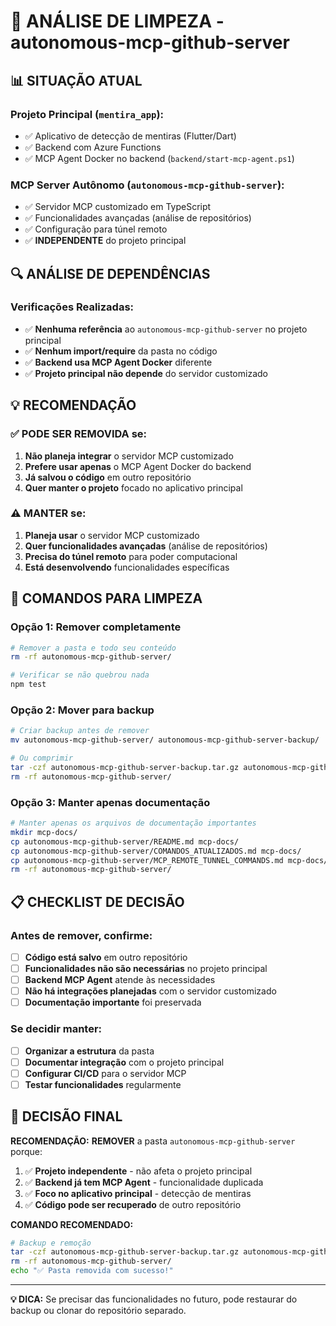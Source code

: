 # 🧹 ANÁLISE DE LIMPEZA - autonomous-mcp-github-server

## 📊 SITUAÇÃO ATUAL

### **Projeto Principal (`mentira_app`):**
- ✅ Aplicativo de detecção de mentiras (Flutter/Dart)
- ✅ Backend com Azure Functions
- ✅ MCP Agent Docker no backend (`backend/start-mcp-agent.ps1`)

### **MCP Server Autônomo (`autonomous-mcp-github-server`):**
- ✅ Servidor MCP customizado em TypeScript
- ✅ Funcionalidades avançadas (análise de repositórios)
- ✅ Configuração para túnel remoto
- ✅ **INDEPENDENTE** do projeto principal

## 🔍 ANÁLISE DE DEPENDÊNCIAS

### **Verificações Realizadas:**
- ✅ **Nenhuma referência** ao `autonomous-mcp-github-server` no projeto principal
- ✅ **Nenhum import/require** da pasta no código
- ✅ **Backend usa MCP Agent Docker** diferente
- ✅ **Projeto principal não depende** do servidor customizado

## 💡 RECOMENDAÇÃO

### **✅ PODE SER REMOVIDA se:**

1. **Não planeja integrar** o servidor MCP customizado
2. **Prefere usar apenas** o MCP Agent Docker do backend
3. **Já salvou o código** em outro repositório
4. **Quer manter o projeto** focado no aplicativo principal

### **⚠️ MANTER se:**

1. **Planeja usar** o servidor MCP customizado
2. **Quer funcionalidades avançadas** (análise de repositórios)
3. **Precisa do túnel remoto** para poder computacional
4. **Está desenvolvendo** funcionalidades específicas

## 🚀 COMANDOS PARA LIMPEZA

### **Opção 1: Remover completamente**
```bash
# Remover a pasta e todo seu conteúdo
rm -rf autonomous-mcp-github-server/

# Verificar se não quebrou nada
npm test
```

### **Opção 2: Mover para backup**
```bash
# Criar backup antes de remover
mv autonomous-mcp-github-server/ autonomous-mcp-github-server-backup/

# Ou comprimir
tar -czf autonomous-mcp-github-server-backup.tar.gz autonomous-mcp-github-server/
rm -rf autonomous-mcp-github-server/
```

### **Opção 3: Manter apenas documentação**
```bash
# Manter apenas os arquivos de documentação importantes
mkdir mcp-docs/
cp autonomous-mcp-github-server/README.md mcp-docs/
cp autonomous-mcp-github-server/COMANDOS_ATUALIZADOS.md mcp-docs/
cp autonomous-mcp-github-server/MCP_REMOTE_TUNNEL_COMMANDS.md mcp-docs/
rm -rf autonomous-mcp-github-server/
```

## 📋 CHECKLIST DE DECISÃO

### **Antes de remover, confirme:**

- [ ] **Código está salvo** em outro repositório
- [ ] **Funcionalidades não são necessárias** no projeto principal
- [ ] **Backend MCP Agent** atende às necessidades
- [ ] **Não há integrações planejadas** com o servidor customizado
- [ ] **Documentação importante** foi preservada

### **Se decidir manter:**

- [ ] **Organizar a estrutura** da pasta
- [ ] **Documentar integração** com o projeto principal
- [ ] **Configurar CI/CD** para o servidor MCP
- [ ] **Testar funcionalidades** regularmente

## 🎯 DECISÃO FINAL

**RECOMENDAÇÃO:** **REMOVER** a pasta `autonomous-mcp-github-server` porque:

1. ✅ **Projeto independente** - não afeta o projeto principal
2. ✅ **Backend já tem MCP Agent** - funcionalidade duplicada
3. ✅ **Foco no aplicativo principal** - detecção de mentiras
4. ✅ **Código pode ser recuperado** de outro repositório

**COMANDO RECOMENDADO:**
```bash
# Backup e remoção
tar -czf autonomous-mcp-github-server-backup.tar.gz autonomous-mcp-github-server/
rm -rf autonomous-mcp-github-server/
echo "✅ Pasta removida com sucesso!"
```

---

**💡 DICA:** Se precisar das funcionalidades no futuro, pode restaurar do backup ou clonar do repositório separado. 
